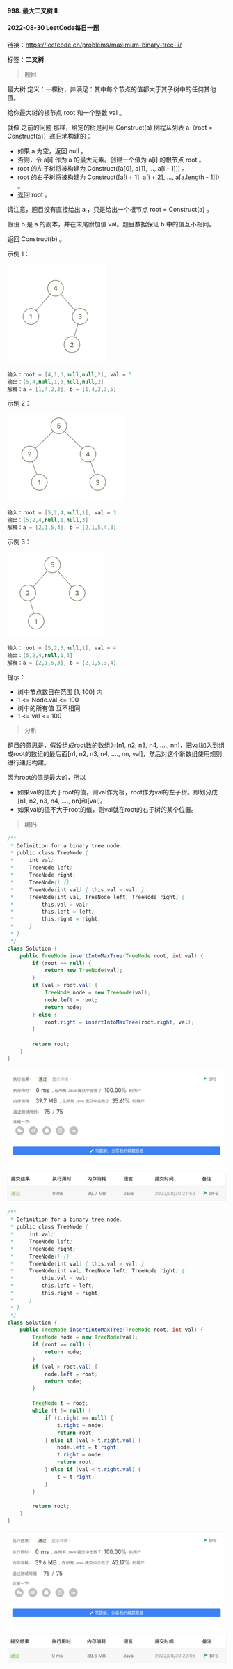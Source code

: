 #### 998. 最大二叉树 II

#### 2022-08-30 LeetCode每日一题

链接：https://leetcode.cn/problems/maximum-binary-tree-ii/

标签：**二叉树**

> 题目

最大树 定义：一棵树，并满足：其中每个节点的值都大于其子树中的任何其他值。

给你最大树的根节点 root 和一个整数 val 。

就像 之前的问题 那样，给定的树是利用 Construct(a) 例程从列表 a（root = Construct(a)）递归地构建的：

- 如果 a 为空，返回 null 。
- 否则，令 a[i] 作为 a 的最大元素。创建一个值为 a[i] 的根节点 root 。
- root 的左子树将被构建为 Construct([a[0], a[1], ..., a[i - 1]]) 。
- root 的右子树将被构建为 Construct([a[i + 1], a[i + 2], ..., a[a.length - 1]]) 。
- 返回 root 。

请注意，题目没有直接给出 a ，只是给出一个根节点 root = Construct(a) 。

假设 b 是 a 的副本，并在末尾附加值 val。题目数据保证 b 中的值互不相同。

返回 Construct(b) 。

示例 1：

![img](998.最大二叉树II.assets/maximum-binary-tree-1-1.png)

```java
输入：root = [4,1,3,null,null,2], val = 5
输出：[5,4,null,1,3,null,null,2]
解释：a = [1,4,2,3], b = [1,4,2,3,5]
```

示例 2：

![img](998.最大二叉树II.assets/maximum-binary-tree-2-2.png)

```java
输入：root = [5,2,4,null,1], val = 3
输出：[5,2,4,null,1,null,3]
解释：a = [2,1,5,4], b = [2,1,5,4,3]
```

示例 3：

![img](998.最大二叉树II.assets/maximum-binary-tree-3-1.png)

```java
输入：root = [5,2,3,null,1], val = 4
输出：[5,2,4,null,1,3]
解释：a = [2,1,5,3], b = [2,1,5,3,4]
```


提示：

- 树中节点数目在范围 [1, 100] 内
- 1 <= Node.val <= 100
- 树中的所有值 互不相同
- 1 <= val <= 100

> 分析

题目的意思是，假设组成root数的数组为[n1, n2, n3, n4, ...., nn]，把val加入到组成root的数组的最后面[n1, n2, n3, n4, ...., nn, val]，然后对这个新数组使用规则进行递归构建。

因为root的值是最大的，所以

- 如果val的值大于root的值，则val作为根，root作为val的左子树。即划分成[n1, n2, n3, n4, ...., nn]和[val]。
- 如果val的值不大于root的值，则val就在root的右子树的某个位置。

> 编码

```java
/**
 * Definition for a binary tree node.
 * public class TreeNode {
 *     int val;
 *     TreeNode left;
 *     TreeNode right;
 *     TreeNode() {}
 *     TreeNode(int val) { this.val = val; }
 *     TreeNode(int val, TreeNode left, TreeNode right) {
 *         this.val = val;
 *         this.left = left;
 *         this.right = right;
 *     }
 * }
 */
class Solution {
    public TreeNode insertIntoMaxTree(TreeNode root, int val) {
        if (root == null) {
            return new TreeNode(val);
        }
        if (val > root.val) {
            TreeNode node = new TreeNode(val);
            node.left = root;
            return node;
        } else {
            root.right = insertIntoMaxTree(root.right, val);
        }

        return root;
    }
}
```

![image-20220830215225108](998.最大二叉树II.assets/image-20220830215225108-1867546.png)

```java
/**
 * Definition for a binary tree node.
 * public class TreeNode {
 *     int val;
 *     TreeNode left;
 *     TreeNode right;
 *     TreeNode() {}
 *     TreeNode(int val) { this.val = val; }
 *     TreeNode(int val, TreeNode left, TreeNode right) {
 *         this.val = val;
 *         this.left = left;
 *         this.right = right;
 *     }
 * }
 */
class Solution {
    public TreeNode insertIntoMaxTree(TreeNode root, int val) {
        TreeNode node = new TreeNode(val);
        if (root == null) {
            return node;
        }
        if (val > root.val) {
            node.left = root;
            return node;
        }

        TreeNode t = root;
        while (t != null) {
            if (t.right == null) {
                t.right = node;
                return root;
            } else if (val > t.right.val) {
                node.left = t.right;
                t.right = node;
                return root;
            } else if (val < t.right.val) {
                t = t.right;
            }
        }

        return root;
    }
}
```

![image-20220830220556845](998.最大二叉树II.assets/image-20220830220556845-1868358.png)